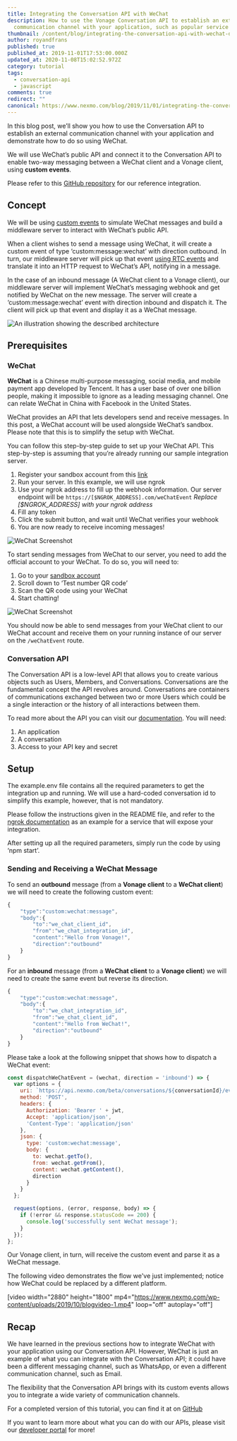 ```yaml
---
title: Integrating the Conversation API with WeChat
description: How to use the Vonage Conversation API to establish an external
  communication channel with your application, such as popular service WeChat.
thumbnail: /content/blog/integrating-the-conversation-api-with-wechat-dr/E_WeChat-Conversation-API_1200x600-1.png
author: royandfrans
published: true
published_at: 2019-11-01T17:53:00.000Z
updated_at: 2020-11-08T15:02:52.972Z
category: tutorial
tags:
  - conversation-api
  - javascript
comments: true
redirect: ""
canonical: https://www.nexmo.com/blog/2019/11/01/integrating-the-conversation-api-with-wechat-dr
---
```

In this blog post, we’ll show you how to use the Conversation API to establish an external communication channel with your application and demonstrate how to do so using WeChat.

We will use WeChat’s public API and connect it to the Conversation API to enable two-way messaging between a WeChat client and a Vonage client, using **custom events**. 

Please refer to this [GitHub repository](https://github.com/nexmo-community/conversation-api-wechat-integration) for our reference integration. 

## Concept

We will be using [custom events](https://developer.nexmo.com/conversation/code-snippets/event/create-custom-event) to simulate WeChat messages and build a middleware server to interact with WeChat’s public API. 

When a client wishes to send a message using WeChat, it will create a custom event of type ‘custom:message:wechat’ with direction outbound. In turn, our middleware server will pick up that event [using RTC events](https://developer.nexmo.com/application/code-snippets/update-application) and translate it into an HTTP request to WeChat’s API, notifying in a message. 

In the case of an inbound message (A WeChat client to a Vonage client), our middleware server will implement WeChat’s messaging webhook and get notified by WeChat on the new message. The server will create a ‘custom:message:wechat’ event with direction inbound and dispatch it. The client will pick up that event and display it as a WeChat message.

![An illustration showing the described architecture](/content/blog/integrating-the-conversation-api-with-wechat/wechat1.png "An illustration showing the described architecture")

## Prerequisites

### WeChat

**WeChat** is a Chinese multi-purpose messaging, social media, and mobile payment app developed by Tencent. It has a user base of over one billion people, making it impossible to ignore as a leading messaging channel. One can relate WeChat in China with Facebook in the United States.

WeChat provides an API that lets developers send and receive messages. In this post, a WeChat account will be used alongside WeChat’s sandbox. Please note that this is to simplify the setup with WeChat.

You can follow this step-by-step guide to set up your WeChat API. This step-by-step is assuming that you’re already running our sample integration server. 

1. Register your sandbox account from this [link](http://mp.weixin.qq.com/debug/cgi-bin/sandbox?t=sandbox/login)
2. Run your server. In this example, we will use ngrok
3. Use your ngrok address to fill up the webhook information. Our server endpoint will be `https://[$NGROK_ADDRESS].com/weChatEvent` *Replace \[$NGROK_ADDRESS] with your ngrok address*
4. Fill any token
5. Click the submit button, and wait until WeChat verifies your webhook
6. You are now ready to receive incoming messages! 

![WeChat Screenshot](/content/blog/integrating-the-conversation-api-with-wechat/wechat2.png "WeChat Screenshot")

To start sending messages from WeChat to our server, you need to add the official account to your WeChat. To do so, you will need to:

1. Go to your [sandbox account](http://mp.weixin.qq.com/debug/cgi-bin/sandbox?t=sandbox/login)
2. Scroll down to ‘Test number QR code’
3. Scan the QR code using your WeChat
4. Start chatting! 

![WeChat Screenshot](/content/blog/integrating-the-conversation-api-with-wechat/wechat3.png "WeChat Screenshot")

You should now be able to send messages from your WeChat client to our WeChat account and receive them on your running instance of our server on the `/weChatEvent` route. 

### Conversation API

The Conversation API is a low-level API that allows you to create various objects such as Users, Members, and Conversations. Conversations are the fundamental concept the API revolves around. Conversations are containers of communications exchanged between two or more Users which could be a single interaction or the history of all interactions between them.

To read more about the API you can visit our [documentation](https://developer.nexmo.com/conversation/overview). You will need: 

1. An application
2. A conversation 
3. Access to your API key and secret

## Setup

The example.env file contains all the required parameters to get the integration up and running. We will use a hard-coded conversation id to simplify this example, however, that is not mandatory.

Please follow the instructions given in the README file, and refer to the [ngrok documentation](https://ngrok.com/docs) as an example for a service that will expose your integration.  

After setting up all the required parameters, simply run the code by using ‘npm start’. 

### Sending and Receiving a WeChat Message

To send an **outbound** message (from a **Vonage client** to a **WeChat client**) we will need to create the following custom event: 

```javascript
{
	"type":"custom:wechat:message",
	"body":{
		"to":"we_chat_client_id",
		"from":"we_chat_integration_id",
		"content":"Hello from Vonage!",
		"direction":"outbound"
	}
}
```

For an **inbound** message (from a **WeChat client** to a **Vonage client**) we will need to create the same event but reverse its direction. 

```javascript
{
	"type":"custom:wechat:message",
	"body":{
		"to":"we_chat_integration_id",
		"from":"we_chat_client_id",
		"content":"Hello from WeChat!",
		"direction":"outbound"
	}
}
```

Please take a look at the following snippet that shows how to dispatch a WeChat event: 

```javascript
const dispatchWeChatEvent = (wechat, direction = 'inbound') => {
  var options = {
    uri: `https://api.nexmo.com/beta/conversations/${conversationId}/events`,
    method: 'POST',
    headers: {
      Authorization: 'Bearer ' + jwt,
      Accept: 'application/json',
      'Content-Type': 'application/json'
    },
    json: {
      type: 'custom:wechat:message',
      body: {
        to: wechat.getTo(),
        from: wechat.getFrom(),
        content: wechat.getContent(),
        direction
      }
    }
  };

  request(options, (error, response, body) => {
    if (!error && response.statusCode == 200) {
      console.log('successfully sent WeChat message'); 
    }
  });
};
```

Our Vonage client, in turn, will receive the custom event and parse it as a WeChat message. 

The following video demonstrates the flow we've just implemented; notice how WeChat could be replaced by a different platform. 

\[video width="2880" height="1800" mp4="https://www.nexmo.com/wp-content/uploads/2019/10/blogvideo-1.mp4" loop="off" autoplay="off"]

## Recap

We have learned in the previous sections how to integrate WeChat with your application using our Conversation API. However, WeChat is just an example of what you can integrate with the Conversation API; it could have been a different messaging channel, such as WhatsApp, or even a different communication channel, such as Email. 

The flexibility that the Conversation API brings with its custom events allows you to integrate a wide variety of communication channels. 

For a completed version of this tutorial, you can find it at on [GitHub](https://github.com/nexmo-community/conversation-api-wechat-integration)

If you want to learn more about what you can do with our APIs, please visit our [developer portal](https://developer.nexmo.com/) for more!